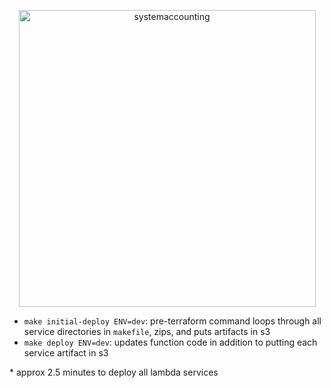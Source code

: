 <p align="center">
  <img width="475" alt="systemaccounting" src="https://user-images.githubusercontent.com/12200465/37568924-06f05d08-2a99-11e8-8891-60f373b33421.png">
</p>

* `make initial-deploy ENV=dev`: pre-terraform command loops through all service directories in `makefile`, zips, and puts artifacts in s3
* `make deploy ENV=dev`: updates function code in addition to putting each service artifact in s3

\* approx 2.5 minutes to deploy all lambda services